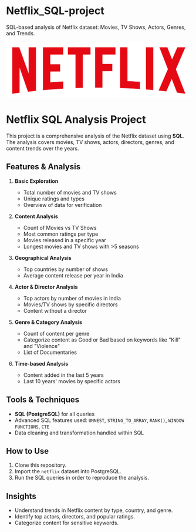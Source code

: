 # Netflix_SQL-project
SQL-based analysis of Netflix dataset: Movies, TV Shows, Actors, Genres, and Trends.


![Netflix_Logo](https://github.com/rohitsingh889/Netflix_SQL-project/blob/main/logo.png)

# Netflix SQL Analysis Project

This project is a comprehensive analysis of the Netflix dataset using **SQL**. The analysis covers movies, TV shows, actors, directors, genres, and content trends over the years.

## Features & Analysis

1. **Basic Exploration**
   - Total number of movies and TV shows
   - Unique ratings and types
   - Overview of data for verification

2. **Content Analysis**
   - Count of Movies vs TV Shows
   - Most common ratings per type
   - Movies released in a specific year
   - Longest movies and TV shows with >5 seasons

3. **Geographical Analysis**
   - Top countries by number of shows
   - Average content release per year in India

4. **Actor & Director Analysis**
   - Top actors by number of movies in India
   - Movies/TV shows by specific directors
   - Content without a director

5. **Genre & Category Analysis**
   - Count of content per genre
   - Categorize content as Good or Bad based on keywords like "Kill" and "Violence"
   - List of Documentaries

6. **Time-based Analysis**
   - Content added in the last 5 years
   - Last 10 years' movies by specific actors

## Tools & Techniques
- **SQL (PostgreSQL)** for all queries
- Advanced SQL features used: `UNNEST`, `STRING_TO_ARRAY`, `RANK()`, `WINDOW FUNCTIONS`, `CTE`
- Data cleaning and transformation handled within SQL

## How to Use
1. Clone this repository.
2. Import the `netflix` dataset into PostgreSQL.
3. Run the SQL queries in order to reproduce the analysis.

## Insights
- Understand trends in Netflix content by type, country, and genre.
- Identify top actors, directors, and popular ratings.
- Categorize content for sensitive keywords.

